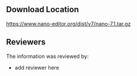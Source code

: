 ## Download Location

https://www.nano-editor.org/dist/v7/nano-7.1.tar.gz

## Reviewers

The information was reviewed by:

* add reviewer here